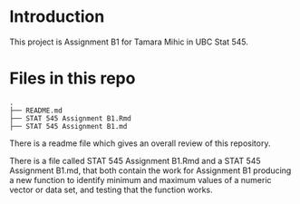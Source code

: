 # Introduction
This project is Assignment B1 for Tamara Mihic in UBC Stat 545. 

# Files in this repo

```
.
├── README.md
├── STAT 545 Assignment B1.Rmd
├── STAT 545 Assignment B1.md
```

There is a readme file which gives an overall review of this repository. 

There is a file called  STAT 545 Assignment B1.Rmd and a STAT 545 Assignment B1.md, that both contain the work for Assignment B1 producing a new function to identify minimum and maximum values of a numeric vector or data set, and testing that the function works. 

